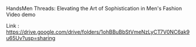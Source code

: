 HandsMen Threads: Elevating the Art of Sophistication in Men's Fashion Video demo

Link : https://drive.google.com/drive/folders/1ohBBuBbStVmeNzLyCT7V0NC6ak9u65Uv?usp=sharing
